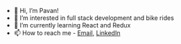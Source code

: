 - 👋 Hi, I’m Pavan!
- 👀 I’m interested in full stack development and bike rides
- 🌱 I’m currently learning React and Redux
- 📫 How to reach me - [Email](mailto:pavansomashekar97@gmail.com), [LinkedIn](https://www.linkedin.com/in/pavansshekar/)
